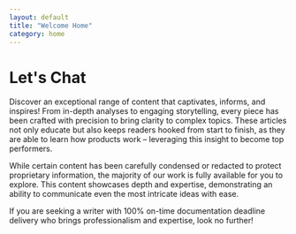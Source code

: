 ```yaml
---
layout: default
title: "Welcome Home"
category: home
---
```

# Let's Chat
Discover an exceptional range of content that captivates, informs, and inspires! From in-depth analyses to engaging storytelling, every piece has been crafted with precision to bring clarity to complex topics. These articles not only educate but also keeps readers hooked from start to finish, as they are able to learn how products work – leveraging this insight to become top performers.

While certain content has been carefully condensed or redacted to protect proprietary information, the majority of our work is fully available for you to explore. This content showcases depth and expertise, demonstrating an ability to communicate even the most intricate ideas with ease.

If you are seeking a writer with 100% on-time documentation deadline delivery who brings professionalism and expertise, look no further!
